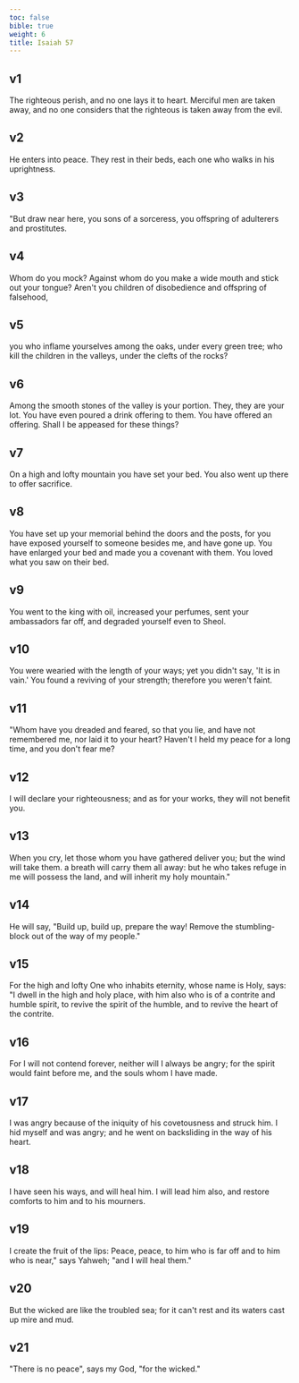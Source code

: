 ```yaml
---
toc: false
bible: true
weight: 6
title: Isaiah 57
---
```




## v1 
The righteous perish, and no one lays it to heart. Merciful men are taken away, and no one considers that the righteous is taken away from the evil. 

## v2 
He enters into peace. They rest in their beds, each one who walks in his uprightness. 

## v3 
"But draw near here, you sons of a sorceress, you offspring of adulterers and prostitutes. 

## v4 
Whom do you mock? Against whom do you make a wide mouth and stick out your tongue? Aren't you children of disobedience and offspring of falsehood, 

## v5 
you who inflame yourselves among the oaks, under every green tree; who kill the children in the valleys, under the clefts of the rocks? 

## v6 
Among the smooth stones of the valley is your portion. They, they are your lot. You have even poured a drink offering to them. You have offered an offering. Shall I be appeased for these things? 

## v7 
On a high and lofty mountain you have set your bed. You also went up there to offer sacrifice. 

## v8 
You have set up your memorial behind the doors and the posts, for you have exposed yourself to someone besides me, and have gone up. You have enlarged your bed and made you a covenant with them. You loved what you saw on their bed. 

## v9 
You went to the king with oil, increased your perfumes, sent your ambassadors far off, and degraded yourself even to Sheol. 

## v10 
You were wearied with the length of your ways; yet you didn't say, 'It is in vain.' You found a reviving of your strength; therefore you weren't faint. 

## v11 
"Whom have you dreaded and feared, so that you lie, and have not remembered me, nor laid it to your heart? Haven't I held my peace for a long time, and you don't fear me? 

## v12 
I will declare your righteousness; and as for your works, they will not benefit you. 

## v13 
When you cry, let those whom you have gathered deliver you; but the wind will take them. a breath will carry them all away: but he who takes refuge in me will possess the land, and will inherit my holy mountain." 

## v14 
He will say, "Build up, build up, prepare the way! Remove the stumbling-block out of the way of my people." 

## v15 
For the high and lofty One who inhabits eternity, whose name is Holy, says: "I dwell in the high and holy place, with him also who is of a contrite and humble spirit, to revive the spirit of the humble, and to revive the heart of the contrite. 

## v16 
For I will not contend forever, neither will I always be angry; for the spirit would faint before me, and the souls whom I have made. 

## v17 
I was angry because of the iniquity of his covetousness and struck him. I hid myself and was angry; and he went on backsliding in the way of his heart. 

## v18 
I have seen his ways, and will heal him. I will lead him also, and restore comforts to him and to his mourners. 

## v19 
I create the fruit of the lips: Peace, peace, to him who is far off and to him who is near," says Yahweh; "and I will heal them." 

## v20 
But the wicked are like the troubled sea; for it can't rest and its waters cast up mire and mud. 

## v21 
"There is no peace", says my God, "for the wicked."
